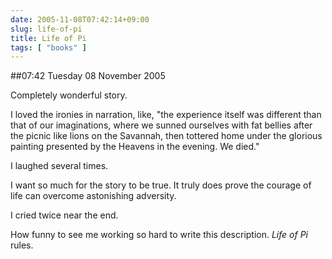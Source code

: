 ```yaml
---
date: 2005-11-08T07:42:14+09:00
slug: life-of-pi
title: Life of Pi
tags: [ "books" ]
---
```


##07:42 Tuesday 08 November 2005

Completely wonderful story.

  
I loved the ironies in narration, like, "the experience itself was different than that of our imaginations, where we sunned ourselves with fat bellies after the picnic like lions on the Savannah, then tottered home under the glorious painting presented by the Heavens in the evening. We died."

  
I laughed several times.  
  
I want so much for the story to be true. It truly does prove the courage of life can overcome astonishing adversity.   
  
I cried twice near the end.  
  
How funny to see me working so hard to write this description. _Life of Pi_ rules.  

